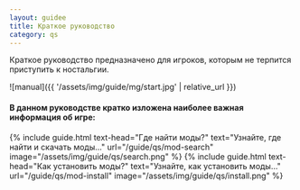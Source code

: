 ```yaml
---
layout: guidee
title: Краткое руководство
category: qs
---
```


Краткое руководство предназначено для игроков, которым не терпится приступить к ностальгии.

![manual]({{ '/assets/img/guide/mg/start.jpg' | relative_url }})

#### В данном руководстве кратко изложена наиболее важная информация об игре:

{% include guide.html text-head="Где найти моды?" text="Узнайте, где найти и скачать моды..." url="/guide/qs/mod-search" image="/assets/img/guide/qs/search.png" %}
{% include guide.html text-head="Как установить моды?" text="Узнайте, как установить моды..." url="/guide/qs/mod-install" image="/assets/img/guide/qs/install.png" %}
